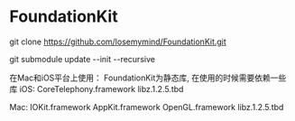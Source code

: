 # FoundationKit

git clone https://github.com/losemymind/FoundationKit.git

git submodule update --init --recursive

在Mac和iOS平台上使用：
FoundationKit为静态库, 在使用的时候需要依赖一些库
iOS:
CoreTelephony.framework
libz.1.2.5.tbd

Mac:
IOKit.framework
AppKit.framework
OpenGL.framework
libz.1.2.5.tbd
